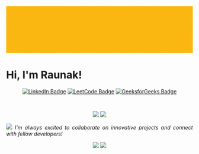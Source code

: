 <img src="https://github.com/raunnieo/raunnieo/blob/main/raunnieo.gif" alt="👋 “hey, its raun here, welcome to my github” " title="👋 “hey, its raun here, welcome to my github” "/>
<div align="justify">


<h1> Hi, I'm Raunak!</h1>
<p align="center">
  <a href="https://www.linkedin.com/in/raunakmandil"><img src="https://img.shields.io/badge/LinkedIn-blue?style=for-the-badge&logo=linkedin&logoColor=white" alt="LinkedIn Badge"></a>
  <a href="https://leetcode.com/"><img src="https://img.shields.io/badge/LeetCode-FFA116?style=for-the-badge&logo=LeetCode&logoColor=black" alt="LeetCode Badge"></a>
  <a href="https://www.geeksforgeeks.org/"><img src="https://img.shields.io/badge/GeeksforGeeks-298D46?style=for-the-badge&logo=geeksforgeeks&logoColor=white" alt="GeeksforGeeks Badge"></a>
</p>
<p align="center"><img src="https://komarev.com/ghpvc/?username=raunnieo&style=flat-square&color=blue" alt=""></p>

<p align="center">
  <img height="180em" src="https://github-readme-stats.vercel.app/api?username=yourusername&show_icons=true&hide_border=true&&count_private=true&include_all_commits=true" />
  <img height="180em" src="https://github-readme-stats.vercel.app/api/top-langs/?username=yourusername&exclude_repo=KNN-Image-Classification&show_icons=true&hide_border=true&layout=compact&langs_count=8"/>
</p>

<img src="https://media.giphy.com/media/LnQjpWaON8nhr21vNW/giphy.gif" width="60"> <em>I'm always excited to collaborate on innovative projects and connect with fellow developers!</em>
<p align="center">
  <a href="mailto:raunak.raagee@gmail.com"><img src="https://img.shields.io/badge/Email-D14836?style=for-the-badge&logo=gmail&logoColor=white"/></a>
  <a href="https://www.linkedin.com/in/raunakmandil"><img src="https://img.shields.io/badge/LinkedIn-0077B5?style=for-the-badge&logo=linkedin&logoColor=white"/></a>
</p>
